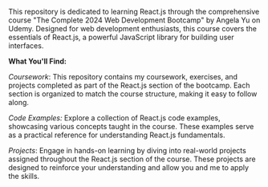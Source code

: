 This repository is dedicated to learning React.js through the comprehensive course "The Complete 2024 Web Development Bootcamp" by Angela Yu on Udemy. Designed for web development enthusiasts, this course covers the essentials of React.js, a powerful JavaScript library for building user interfaces.

__What You'll Find:__

*Coursework*: This repository contains my coursework, exercises, and projects completed as part of the React.js section of the bootcamp. Each section is organized to match the course structure, making it easy to follow along.

*Code Examples:* Explore a collection of React.js code examples, showcasing various concepts taught in the course. These examples serve as a practical reference for understanding React.js fundamentals.

*Projects*: Engage in hands-on learning by diving into real-world projects assigned throughout the React.js section of the course. These projects are designed to reinforce your understanding and allow you and me to apply the skills.
